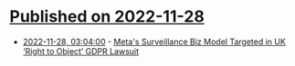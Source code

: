 # [Published on 2022-11-28](index.md)

* [2022-11-28, 03:04:00](https://soylentnews.org/article.pl?sid=22/11/27/0527256&from=rss) - [Meta's Surveillance Biz Model Targeted in UK ‘Right to Object’ GDPR Lawsuit](https://soylentnews.org/article.pl?sid=22/11/27/0527256&from=rss)

